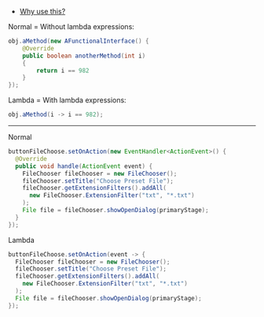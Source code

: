 - [Why use this?](https://stackoverflow.com/questions/2186931/java-pass-method-as-parameter)

Normal = Without lambda expressions:
```java
obj.aMethod(new AFunctionalInterface() {
    @Override
    public boolean anotherMethod(int i)
    {
        return i == 982
    }
});
```
Lambda = With lambda expressions:
```java
obj.aMethod(i -> i == 982);
```

---

Normal
```java
buttonFileChoose.setOnAction(new EventHandler<ActionEvent>() {
  @Override
  public void handle(ActionEvent event) {
    FileChooser fileChooser = new FileChooser();
    fileChooser.setTitle("Choose Preset File");
    fileChooser.getExtensionFilters().addAll(
      new FileChooser.ExtensionFilter("txt", "*.txt")
    );
    File file = fileChooser.showOpenDialog(primaryStage);
  }
});
```

Lambda
```java
buttonFileChoose.setOnAction(event -> {
  FileChooser fileChooser = new FileChooser();
  fileChooser.setTitle("Choose Preset File");
  fileChooser.getExtensionFilters().addAll(
    new FileChooser.ExtensionFilter("txt", "*.txt")
  );
  File file = fileChooser.showOpenDialog(primaryStage);
});
```
